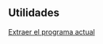 ## Utilidades

[Extraer el programa 
actual](https://support.microbit.org/support/solutions/articles/19000117904-how-to-get-the-current-program-off-the-micro-bit)


